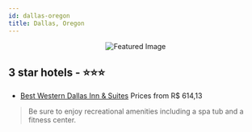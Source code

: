 ```yaml
---
id: dallas-oregon
title: Dallas, Oregon
---
```


<center><img src="https://i.travelapi.com/hotels/1000000/520000/517600/517552/ff8bfa4a_z.jpg" alt="Featured Image" /></center>


##  3 star hotels - ⭐️⭐️⭐️

-    [Best Western Dallas Inn & Suites](https://us.hurb.com/hotels/dallas/best-western-dallas-inn-suites-JNP-JP147555?cmp=18055) Prices from R$ 614,13
   > Be sure to enjoy recreational amenities including a spa tub and a fitness center.
